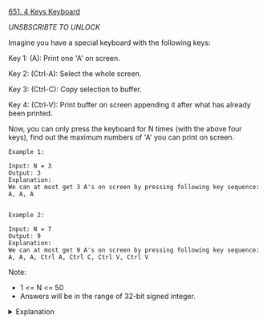[651. 4 Keys Keyboard](https://leetcode.com/problems/4-keys-keyboard/)

*UNSBSCRIBTE TO UNLOCK*

Imagine you have a special keyboard with the following keys:

Key 1: (A): Print one 'A' on screen.

Key 2: (Ctrl-A): Select the whole screen.

Key 3: (Ctrl-C): Copy selection to buffer.

Key 4: (Ctrl-V): Print buffer on screen appending it after what has already been printed.

Now, you can only press the keyboard for N times (with the above four keys), find out the maximum numbers of 'A' you can print on screen.

```
Example 1:

Input: N = 3
Output: 3
Explanation: 
We can at most get 3 A's on screen by pressing following key sequence:
A, A, A
 

Example 2:

Input: N = 7
Output: 9
Explanation: 
We can at most get 9 A's on screen by pressing following key sequence:
A, A, A, Ctrl A, Ctrl C, Ctrl V, Ctrl V
```

Note:

- 1 <= N <= 50
- Answers will be in the range of 32-bit signed integer.

<details>
<summary>Explanation</summary>

[labuladong](https://labuladong.github.io/algo/3/28/94/)
</details>